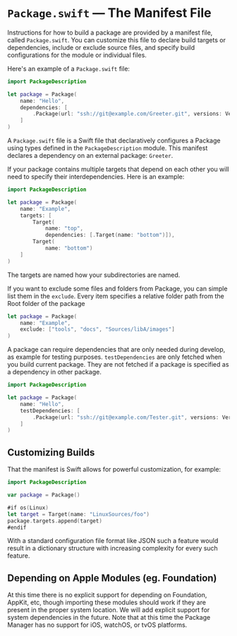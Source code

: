 # `Package.swift` — The Manifest File

Instructions for how to build a package are provided by
a manifest file, called `Package.swift`.
You can customize this file to
declare build targets or dependencies,
include or exclude source files,
and specify build configurations for the module or individual files.

Here's an example of a `Package.swift` file:

```swift
import PackageDescription

let package = Package(
    name: "Hello",
    dependencies: [
        .Package(url: "ssh://git@example.com/Greeter.git", versions: Version(1,0,0)..<Version(2,0,0))
    ]
)
```

A `Package.swift` file is a Swift file
that declaratively configures a Package
using types defined in the `PackageDescription` module.
This manifest declares a dependency on an external package: `Greeter`.

If your package contains multiple targets that depend on each other you will
need to specify their interdependencies. Here is an example:

```swift
import PackageDescription

let package = Package(
    name: "Example",
    targets: [
        Target(
            name: "top",
            dependencies: [.Target(name: "bottom")]),
        Target(
            name: "bottom")
    ]
)
```

The targets are named how your subdirectories are named.

If you want to exclude some files and folders from Package, you can simple list them in the `exclude`. Every item specifies a relative folder path from the Root folder of the package

```swift
let package = Package(
    name: "Example",
    exclude: ["tools", "docs", "Sources/libA/images"]
)
```

A package can require dependencies that are only needed during develop,
as example for testing purposes. `testDependencies` are only fetched 
when you build current package. They are not fetched if a package is 
specified as a dependency in other package.

```swift
import PackageDescription

let package = Package(
    name: "Hello",
    testDependencies: [
        .Package(url: "ssh://git@example.com/Tester.git", versions: Version(1,0,0)..<Version(2,0,0)),
    ]
)
```

## Customizing Builds

That the manifest is Swift allows for powerful customization, for example:

```swift
import PackageDescription

var package = Package()

#if os(Linux)
let target = Target(name: "LinuxSources/foo")
package.targets.append(target)
#endif
```

With a standard configuration file format like JSON such a feature would result in a dictionary structure with increasing complexity for every such feature.


## Depending on Apple Modules (eg. Foundation)

At this time there is no explicit support for depending on Foundation, AppKit, etc, though importing these modules should work if they are present in the proper system location. We will add explicit support for system dependencies in the future. Note that at this time the Package Manager has no support for iOS, watchOS, or tvOS platforms.
